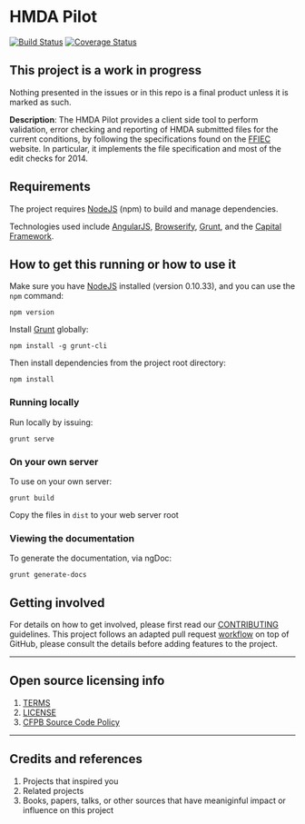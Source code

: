 # HMDA Pilot

[![Build Status](https://travis-ci.org/cfpb/hmda-pilot.svg)](https://travis-ci.org/cfpb/hmda-pilot)
[![Coverage Status](https://coveralls.io/repos/cfpb/hmda-pilot/badge.svg)](https://coveralls.io/r/cfpb/hmda-pilot)

## This project is a work in progress
Nothing presented in the issues or in this repo is a final product unless it is marked as such.

**Description**:  The HMDA Pilot provides a client side tool to perform validation, error checking and reporting
of HMDA submitted files for the current conditions, by following the specifications found on the [FFIEC](http://www.ffiec.gov/hmda)
website. In particular, it implements the file specification and most of the edit checks for 2014.

## Requirements

The project requires [NodeJS](http://nodejs.org) (npm) to build and manage dependencies.

Technologies used include [AngularJS](http://angularjs.org), [Browserify](http://browserify.org), [Grunt](http://gruntjs.com), and the [Capital Framework](http://cfpb.github.io/capital-framework/).


## How to get this running or how to use it

Make sure you have [NodeJS](https://nodejs.org) installed (version 0.10.33), and you can use the `npm` command:

```shell
npm version
```

Install [Grunt](http://gruntjs.com) globally:

```shell
npm install -g grunt-cli
```

Then install dependencies from the project root directory:

```shell
npm install
```

### Running locally

Run locally by issuing:

```shell
grunt serve
```

### On your own server
To use on your own server:

```shell
grunt build
```

Copy the files in `dist` to your web server root

### Viewing the documentation
To generate the documentation, via ngDoc:

```shell
grunt generate-docs
```


## Getting involved

For details on how to get involved, please first read our [CONTRIBUTING](CONTRIBUTING.md) guidelines.
This project follows an adapted pull request [workflow](https://github.com/cfpb/hmda-pilot/wiki/GitHub-workflow) on top of GitHub, please consult the details before adding features to the project.


----

## Open source licensing info
1. [TERMS](TERMS.md)
2. [LICENSE](LICENSE)
3. [CFPB Source Code Policy](https://github.com/cfpb/source-code-policy/)


----

## Credits and references

1. Projects that inspired you
2. Related projects
3. Books, papers, talks, or other sources that have meaniginful impact or influence on this project
